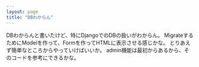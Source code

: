 ```yaml
---
layout: page
title: "DBわからん"
---
```


DBわからんと書いたけど、特にDjangoでのDBの扱いがわからん。
MigrateするためにModelを作って、Formを作ってHTMLに表示させる感じかな。
とりあえず簡単なところからやっていけばいいか。
admin機能は最初からあるから、そのコードを参考にできるかな。

